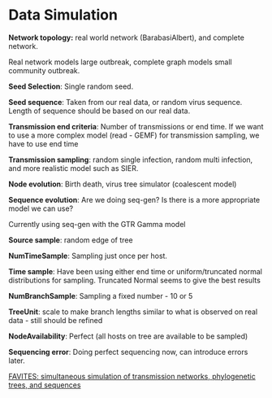 # Data Simulation

**Network topology:** real world network (BarabasiAlbert), and complete network.

Real network models large outbreak, complete graph models small community outbreak.

**Seed Selection**: Single random seed.

**Seed sequence**: Taken from our real data, or random virus sequence. Length of sequence should be based on our real data.

**Transmission end criteria**: Number of transmissions or end time. If we want to use a more complex model (read - GEMF) for transmission sampling, we have to use end time

**Transmission sampling**: random single infection, random multi infection, and more realistic model such as SIER.

**Node evolution**: Birth death, virus tree simulator (coalescent model)

**Sequence evolution**: Are we doing seq-gen? Is there is a more appropriate model we can use?

Currently using seq-gen with the GTR Gamma model

**Source sample**: random edge of tree

**NumTimeSample**: Sampling just once per host.

**Time sample**: Have been using either end time or uniform/truncated normal distributions for sampling. Truncated Normal seems to give the best results

**NumBranchSample**: Sampling a fixed number - 10 or 5

**TreeUnit**: scale to make branch lengths similar to what is observed on real data - still should be refined

**NodeAvailability**: Perfect (all hosts on tree are available to be sampled)

**Sequencing error**: Doing perfect sequencing now, can introduce errors later.

[FAVITES: simultaneous simulation of transmission networks, phylogenetic trees, and sequences](https://www.biorxiv.org/content/early/2018/04/18/297267)